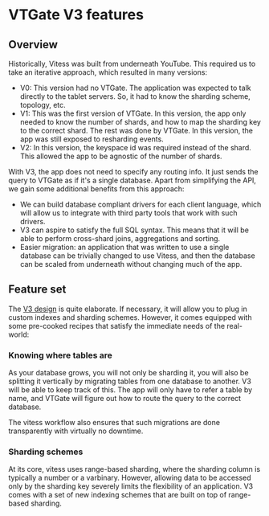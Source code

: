 # VTGate V3 features

## Overview
Historically, Vitess was built from underneath YouTube. This required us to take an iterative approach, which resulted in many versions:
* V0: This version had no VTGate. The application was expected to talk directly to the tablet servers. So, it had to know the sharding scheme, topology, etc.
* V1: This was the first version of VTGate. In this version, the app only needed to know the number of shards, and how to map the sharding key to the correct shard. The rest was done by VTGate. In this version, the app was still exposed to resharding events.
* V2: In this version, the keyspace id was required instead of the shard. This allowed the app to be agnostic of the number of shards.

With V3, the app does not need to specify any routing info. It just sends the query to VTGate as if it's a single database. Apart from simplifying the API, we gain some additional benefits from this approach:
* We can build database compliant drivers for each client language, which will allow us to integrate with third party tools that work with such drivers.
* V3 can aspire to satisfy the full SQL syntax. This means that it will be able to perform cross-shard joins, aggregations and sorting.
* Easier migration: an application that was written to use a single database can be trivially changed to use Vitess, and then the database can be scaled from underneath without changing much of the app.

## Feature set
The [V3 design](https://github.com/youtube/vitess/blob/master/doc/VTGateV3.md) is quite elaborate. If necessary, it will allow you to plug in custom indexes and sharding schemes. However, it comes equipped with some pre-cooked recipes that satisfy the immediate needs of the real-world:

### Knowing where tables are
As your database grows, you will not only be sharding it, you will also be splitting it vertically by migrating tables from one database to another. V3 will be able to keep track of this. The app will only have to refer a table by name, and VTGate will figure out how to route the query to the correct database.

The vitess workflow also ensures that such migrations are done transparently with virtually no downtime.

### Sharding schemes
At its core, vitess uses range-based sharding, where the sharding column is typically a number or a varbinary. However, allowing data to be accessed only by the sharding key severely limits the flexibility of an application. V3 comes with a set of new indexing schemes that are built on top of range-based sharding.
